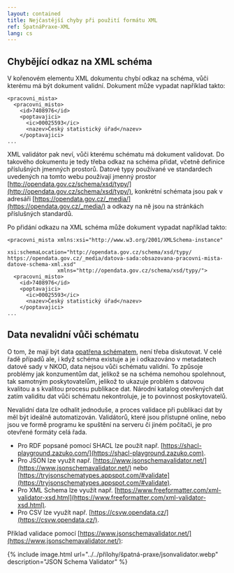 ```yaml
---
layout: contained
title: Nejčastější chyby při použití formátu XML
ref: ŠpatnáPraxe-XML
lang: cs
---
```


## Chybějící odkaz na XML schéma
V kořenovém elementu XML dokumentu chybí odkaz na schéma, vůči kterému má být dokument validní. Dokument může vypadat například takto:

```
<pracovni_mista>
  <pracovni_misto>
    <id>7408976</id>
    <poptavajici>
      <ic>00025593</ic>
      <nazev>Český statistický úřad</nazev>
    </poptavajici>
...
```

XML validátor pak neví, vůči kterému schématu má dokument validovat. Do takového dokumentu je tedy třeba odkaz na schéma přidat, včetně definice příslušných jmenných prostorů. Datové typy používané ve standardech uvedených na tomto webu používají jmenný prostor [http://opendata.gov.cz/schema/xsd/typy/](http://opendata.gov.cz/schema/xsd/typy/), konkrétní schémata jsou pak v adresáři [https://opendata.gov.cz/_media/](https://opendata.gov.cz/_media/) a odkazy na ně jsou na stránkách příslušných standardů.

Po přidání odkazu na XML schéma může dokument vypadat například takto:

```
<pracovni_mista xmlns:xsi="http://www.w3.org/2001/XMLSchema-instance"
                xsi:schemaLocation="http://opendata.gov.cz/schema/xsd/typy/ https://opendata.gov.cz/_media/datova-sada:obsazovana-pracovni-mista-datove-schema-xml.xsd"
                xmlns="http://opendata.gov.cz/schema/xsd/typy/">
  <pracovni_misto>
    <id>7408976</id>
    <poptavajici>
      <ic>00025593</ic>
      <nazev>Český statistický úřad</nazev>
    </poptavajici>
...
```

## Data nevalidní vůči schématu
O tom, že mají být data [opatřena schématem](https://opendata.gov.cz/standardy:technicke-standardy-pro-vytvareni-datovych-schemat-na-stupni-3), není třeba diskutovat. V celé řadě případů ale, i když schéma existuje a je i odkazováno v metadatech datové sady v NKOD, data nejsou vůči schématu validní. To způsoje problémy jak konzumentům dat, jelikož se na schéma nemohou spolehnout, tak samotným poskytovatelům, jelikož to ukazuje problém s datovou kvalitou a s kvalitou procesu publikace dat. Národní katalog otevřených dat zatím validitu dat vůči schématu nekontroluje, je to povinnost poskytovatelů.

Nevalidní data lze odhalit jednoduše, a proces validace při publikaci dat by měl být ideálně automatizován. Validátorů, které jsou přístupné online, nebo jsou ve formě programu ke spuštění na serveru či jiném počítači, je pro otevřené formáty celá řada.
  * Pro RDF popsané pomocí SHACL lze použít např. [https://shacl-playground.zazuko.com/](https://shacl-playground.zazuko.com).
  * Pro JSON lze využít např. [https://www.jsonschemavalidator.net/](https://www.jsonschemavalidator.net/) nebo [https://tryjsonschematypes.appspot.com/#validate](https://tryjsonschematypes.appspot.com/#validate).
  * Pro XML Schema lze využít např. [https://www.freeformatter.com/xml-validator-xsd.html](https://www.freeformatter.com/xml-validator-xsd.html).
  * Pro CSV lze využít např. [https://csvw.opendata.cz/](https://csvw.opendata.cz/).
    
Příklad validace pomocí [https://www.jsonschemavalidator.net/](https://www.jsonschemavalidator.net/):

{% include image.html url="../../přílohy/špatná-praxe/jsonvalidator.webp" description="JSON Schema Validator" %}

